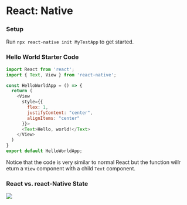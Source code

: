 # React: Native

### Setup
Run `npx react-native init MyTestApp` to get started.

### Hello World Starter Code
```js
import React from 'react';
import { Text, View } from 'react-native';

const HelloWorldApp = () => {
  return (
    <View
      style={{
        flex: 1,
        justifyContent: "center",
        alignItems: "center"
      }}>
      <Text>Hello, world!</Text>
    </View>
  )
}
export default HelloWorldApp;
```

Notice that the code is very similar to normal React but the function willr eturn a `View` component with a child `Text` component.




### React vs. react-Native State
![](https://user-images.githubusercontent.com/20761166/61405629-48270680-a8a8-11e9-906e-aa80d51e51e3.png)
